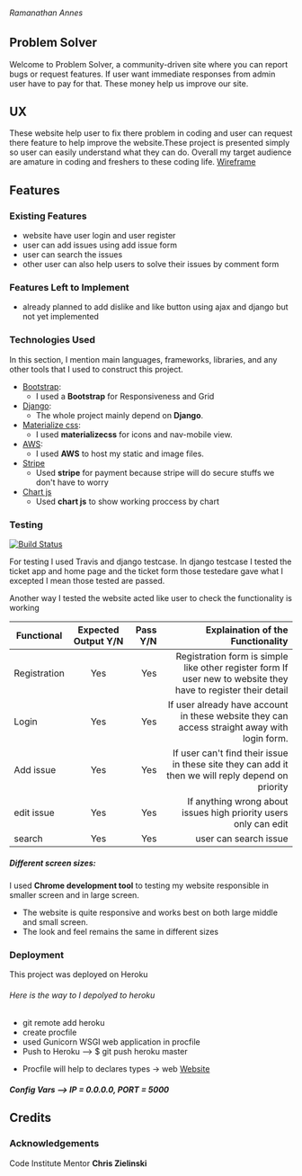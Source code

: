 ###### Ramanathan Annes
## Problem Solver

Welcome to Problem Solver, a community-driven site where you can report bugs or request features. If user want immediate responses from admin user have to pay for that. These money help us improve our site.  

## UX
These website help user to fix there problem in coding and user can request there feature to help improve the website.These project is presented simply so user can easily understand what they can do. 
Overall my target audience are amature in coding and freshers to these coding life. [Wireframe](https://files.slack.com/files-pri/T0L30B202-FESFD5X7D/image.png) 

## Features
### Existing Features
 - website have user login and user register 
 - user can add issues using add issue form
 - user can search the issues 
 - other user can also help users to solve their issues by comment form

### Features Left to Implement
 - already planned to add dislike and like button using ajax and django but not yet implemented

### Technologies Used 
In this section, I  mention main languages, frameworks, libraries, and any other tools that I used to construct this project.
  - [Bootstrap](https://getbootstrap.com/docs/4.0/getting-started/introduction/): 
       * I used a **Bootstrap** for Responsiveness and Grid
  - [Django](https://docs.djangoproject.com/en/2.1/): 
     * The whole project mainly depend on **Django**.
  - [Materialize css](https://materializecss.com/):
      * I used **materializecss** for icons and nav-mobile view. 
  - [AWS](https://aws.amazon.com/):
      * I used **AWS** to host my static and image files.
  - [Stripe](https://stripe.com/gb)
     * Used **stripe** for payment because stripe will do secure stuffs we don't have to worry
  - [Chart js](https://www.chartjs.org/)
     * Used  **chart js** to show working proccess by chart
  

### Testing
[![Build Status](https://travis-ci.org/Ramanathan03/Issue-tracker.svg?branch=master)](https://travis-ci.org/Ramanathan03/Issue-tracker)

For testing I used Travis and django testcase. In django testcase I tested the ticket app and home page  and the ticket form those testedare gave what I excepted I mean those tested are passed. 

Another way I tested the website acted like user to check the functionality is working 

| Functional      | Expected Output Y/N          | Pass Y/N| Explaination of the Functionality 
| ------------- |:-------------:| -----:|---:|
|Registration|Yes|Yes|Registration form is simple like other register form If user new to website they have to register their detail|
|Login|Yes|Yes|If user already have account in these website they can access straight away with login form.|
|Add issue|Yes|Yes|If user can't find their issue in these site they can add it then we will reply depend on priority|
|edit issue|Yes|Yes|If anything wrong about issues high priority users only can edit|
|search|Yes|Yes|user can search issue |

##### Different screen sizes:
   I used  **Chrome development tool** to testing my website responsible  in smaller screen and in large screen.
   
   - The website is quite responsive and works best on both large middle and small screen.
   - The look and feel remains the same in different sizes

### Deployment 
This project was deployed on Heroku 
###### Here is the way to I depolyed to heroku 
 - git remote add heroku 
 - create procfile 
 - used Gunicorn  WSGI web application in procfile
 - Push to Heroku --> $ git push heroku master
 
* Procfile will help to declares types -> web
 [Website](https://ps-issue.herokuapp.com/)

##### Config Vars --> IP = 0.0.0.0, PORT = 5000

## Credits

### Acknowledgements
Code Institute Mentor **Chris Zielinski** 




